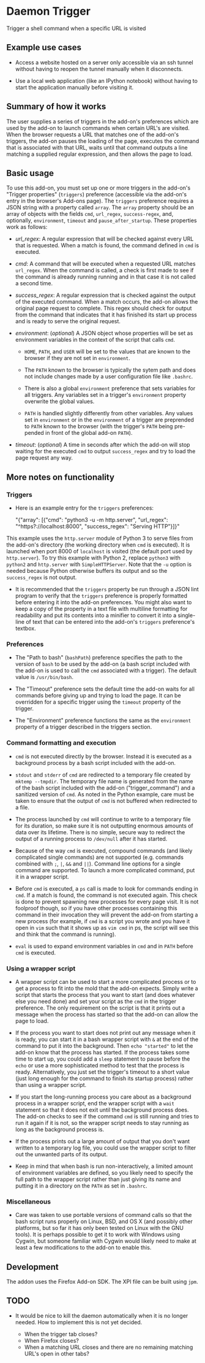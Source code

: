 # Daemon Trigger
Trigger a shell command when a specific URL is visited

## Example use cases
* Access a website hosted on a server only accessible via an ssh tunnel without
  having to reopen the tunnel manually when it disconnects.

* Use a local web application (like an IPython notebook) without having to
  start the application manually before visiting it. 

## Summary of how it works
The user supplies a series of triggers in the add-on's preferences which are
used by the add-on to launch commands when certain URL's are visited. When the
browser requests a URL that matches one of the add-on's triggers, the add-on
pauses the loading of the page, executes the command that is associated with
that URL, waits until that command outputs a line matching a supplied regular
expression, and then allows the page to load.

## Basic usage
To use this add-on, you must set up one or more triggers in the add-on's
"Trigger properties" (`triggers`) preference (accessible via the add-on's entry
in the browser's Add-ons page). The `triggers` preference requires a JSON string
with a property called `array`. The `array` property should be an array of
objects with the fields `cmd`, `url_regex`, `success-regex`, and, optionally,
`environment`, `timeout` and `pause_after_startup`. These properties work as
follows:

* *url_regex*: A regular expression that will be checked against every URL that
  is requested. When a match is found, the command defined in `cmd` is executed.

* *cmd*: A command that will be executed when a requested URL matches
  `url_regex`. When the command is called, a check is first made to see if the
command is already running running and in that case it is not called a second
time.
* *success_regex*: A regular expression that is checked against the output of
  the executed command. When a match occurs, the add-on allows the original page
request to complete. This regex should check for output from the command that
indicates that it has finished its start up process and is ready to serve the
original request.

* *environment*: (_optional_) A JSON object whose properties will be set as
  environment variables in the context of the script that calls `cmd`.
  + `HOME`, `PATH`, and `USER` will be set to the values that are known to the
    browser if they are not set in `environment`.

  + The `PATH` known to the browser is typically the sytem path and does not
	include changes made by a user configuration file like `.bashrc`. 

  + There is also a global `environment` preference that sets variables for all
    triggers. Any variables set in a trigger's `environment` property overwrite
the global values.

  + `PATH` is handled slightly differently from other variables. Any values set
	in `environment` or in the `environment` of a trigger are preprended to
`PATH` known to the browser (with the trigger's `PATH` being pre-pended in
front of the global add-on `PATH`).

* *timeout*: (_optional_) A time in seconds after which the add-on will stop
  waiting for the executed `cmd` to output `success_regex` and try to load the
page request any way.

## More notes on functionality

### Triggers

* Here is an example entry for the `triggers` preferences:

    "{"array": [{"cmd": "python3 -u -m http.server", "url_regex": "^https?://localhost:8000", "success_regex": "Serving HTTP"}]}"

This example uses the `http.server` module of Python 3 to serve files from the
add-on's directory (the working directory when `cmd` is executed). It is
launched when port 8000 of `localhost` is visited (the default port used by
`http.server`). To try this example with Python 2, replace `python3` with
`python2` and `http.server` with `SimpleHTTPServer`. Note that the `-u` option
is needed because Python otherwise buffers its output and so the `success_regex`
is not output.

* It is recommended that the `triggers` property be run through a JSON lint
  program to verify that the `triggers` preference is properly formatted before
entering it into the add-on preferences. You might also want to keep a copy of
the property in a text file with multiline formatting for readability and put
its contents into a minifier to convert it into a single-line of text that can
be entered into the add-on's `triggers` preference's textbox.

### Preferences

* The "Path to bash" (`bashPath`) preference specifies the path to the version
  of `bash` to be used by the add-on (a bash script included with the add-on is used to call the `cmd` associated with a trigger). The default value is `/usr/bin/bash`.

* The "Timeout" preference sets the default time the add-on waits for all
  commands before giving up and trying to load the page. It can be overridden
for a specific trigger using the `timeout` property of the trigger.

* The "Environment" preference functions the same as the `environment` property
  of a trigger described in the triggers section.

### Command formatting and execution

* `cmd` is not executed directly by the browser. Instead it is executed as a
  background process by a bash script included with the add-on.

* `stdout` and `stderr` of `cmd` are redirected to a temporary file created by
  `mktemp --tmpdir`. The temporary file name is generated from the name of the
bash script included with the add-on ("trigger_command") and a sanitized version
of `cmd`. As noted in the Python example, care must be taken to ensure that the
output of `cmd` is not buffered when redirected to a file.

* The process launched by `cmd` will continue to write to a temporary file for
  its duration, so make sure it is not outputting enormous amounts of data over
its lifetime. There is no simple, secure way to redirect the output of a running
process to `/dev/null` after it has started.

* Because of the way `cmd` is executed, compound commands (and likely
  complicated single commands) are not supported (e.g. commands combined with
`;`, `|`, `&&` and `||`). Command line options for a single command are
supported. To launch a more complicated command, put it in a wrapper script.

* Before `cmd` is executed, a `ps` call is made to look for commands ending in
  `cmd`. If a match is found, the command is not executed again. This check is
done to prevent spawning new processes for every page visit. It is not foolproof
though, so if you have other processes containing this command in their
invocation they will prevent the add-on from starting a new process (for
example, if `cmd` is a script you wrote and you have it open in `vim` such that
it shows up as `vim cmd` in ps, the script will see this and think that the
command is running).

* `eval` is used to expand environment variables in `cmd` and in `PATH` before
  `cmd` is executed.

### Using a wrapper script

* A wrapper script can be used to start a more complicated process or to get a
  process to fit into the mold that the add-on expects. Simply write a script
that starts the process that you want to start (and does whatever else you need
done) and set your script as the `cmd` in the trigger preference.  The only
requirement on the script is that it prints out a message when the process has
started so that the add-on can allow the page to load.

* If the process you want to start does not print out any message when it is
  ready, you can start it in a bash wrapper script with `&` at the end of the
command to put it into the background. Then `echo "started"` to let the add-on
know that the process has started. If the process takes some time to start up,
you could add a `sleep` statement to pause before the `echo` or use a more
sophisticated method to test that the process is ready. Alternatively, you just
set the trigger's timeout to a short value (just long enough for the command to
finish its startup process) rather than using a wrapper script.

* If you start the long-running process you care about as a background process
  in a wrapper script, end the wrapper script with a `wait` statement so that
it does not exit until the background process does. The add-on checks to see if
the command `cmd` is still running and tries to run it again if it is not, so
the wrapper script needs to stay running as long as the background process is.

* If the process prints out a large amount of output that you don't want written
  to a temporary log file, you could use the wrapper script to filter out the
unwanted parts of its output.

* Keep in mind that when bash is run non-interactively, a limited amount of
  environment variables are defined, so you likely need to specify the full path
to the wrapper script rather than just giving its name and putting it in a
directory on the `PATH` as set in `.bashrc`.

### Miscellaneous

* Care was taken to use portable versions of command calls so that the bash
  script runs properly on Linux, BSD, and OS X (and possibly other platforms,
but so far it has only been tested on Linux with the GNU tools). It is perhaps
possible to get it to work with Windows using Cygwin, but someone familiar with
Cygwin would likely need to make at least a few modifications to the add-on to
enable this.

## Development

The addon uses the Firefox Add-on SDK. The XPI file can be built using `jpm`.

## TODO

* It would be nice to kill the daemon automatically when it is no longer
  needed. How to implement this is not yet decided.

  + When the trigger tab closes?
  + When Firefox closes?
  + When a matching URL closes and there are no remaining matching URL's open
    in other tabs?
